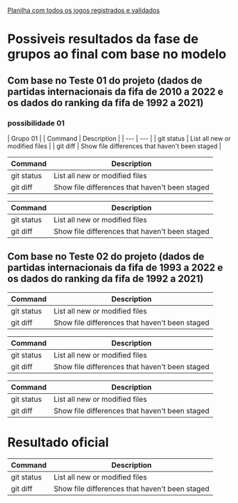 
[Planilha com todos os jogos registrados e validados](https://docs.google.com/spreadsheets/d/1_nwWn_2r7o1AM9Pg9V7PDdNuGiY0RsyS9BeFYSJlymo/edit#gid=0) 

# Possiveis resultados da fase de grupos ao final com base no modelo

## Com base no Teste 01 do projeto (dados de partidas internacionais da fifa de 2010 a 2022 e os dados do ranking da fifa de 1992 a 2021)

### possibilidade 01 

| Grupo 01 |
| Command | Description |
| --- | --- |
| git status | List all new or modified files |
| git diff | Show file differences that haven't been staged |


| Command | Description |
| --- | --- |
| git status | List all new or modified files |
| git diff | Show file differences that haven't been staged |


| Command | Description |
| --- | --- |
| git status | List all new or modified files |
| git diff | Show file differences that haven't been staged |



## Com base no Teste 02 do projeto (dados de partidas internacionais da fifa de 1993 a 2022 e os dados do ranking da fifa de 1992 a 2021)


| Command | Description |
| --- | --- |
| git status | List all new or modified files |
| git diff | Show file differences that haven't been staged |


| Command | Description |
| --- | --- |
| git status | List all new or modified files |
| git diff | Show file differences that haven't been staged |


| Command | Description |
| --- | --- |
| git status | List all new or modified files |
| git diff | Show file differences that haven't been staged |

# Resultado oficial

| Command | Description |
| --- | --- |
| git status | List all new or modified files |
| git diff | Show file differences that haven't been staged |
